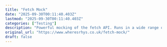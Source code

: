 ```yaml
---
title: "Fetch Mock"
date: "2025-09-30T00:11:40.403Z"
lastmod: "2025-09-30T00:11:40.403Z"
categories: ["Testing"]
description: "Powerful mocking of the fetch API. Runs in a wide range of environments, from node.js to service workers, and compatible with most testing frameworks."
original_url: "https://www.wheresrhys.co.uk/fetch-mock/"
draft: false
---
```

